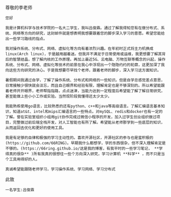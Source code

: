 尊敬的李老师

    您好

    我是计算机科学与技术学院的一名大二学生，我叫吕俊霖。通过了解我得知您有在做分布式、系统、网络等方向的研究，这封邮件就是想表明我想要跟着您的脚步深入学习的意愿。希望您能给出一些学习路线的指点。

    我对操作系统、分布式、网络、虚拟化等方向有着浓烈兴趣。在年初时正式将主力机换成linux(Arch linux)，于是越用越着迷。但我并不满足于日常使用或运维，我更想要了解其背后的智慧结晶，想了解内核的工作原理。再加上最近5G、云电脑、万物互联等概念的兴起，操作系统、分布式、网络、虚拟化等技术的前景在我心中浮现出一个隐隐约约的轮廓，这更加深了我向这些方向研究的决心。于是我想要尽早找个老师，跟着老师的脚步，深入学习这方面知识。

    暑假期间我通过自学，了解了操作系统、分布式和网络的一些知识。但是自学总感觉差点意思，日常接触少很快就会淡忘，而且自己眼界和经验有限，理解肯定也是不够深刻的。所以希望能跟着老师开开眼界，老师帮指指路，点点迷津，当能力达到一定程度后希望能了解了解日常研究，甚至能做上些小小工作或实验。当然现阶段我懂得还太少太少。

    我能熟练使用go语言，比较熟悉的还有python、c++和java等高级语言。了解汇编语言基本知识，知道at&t、intel和mips汇编语言的一些特点。对mySQL、redis和docker也有一定的了解。曾在实验室组织小组用git协作完成过微信小程序的开发，加入过学生创业组织做过项目，完整做过前后端全栈开发，对人工智能也有所了解。希望能从老师那学到一些底层的知识，从而返回去优化和更好的使用工具。

    我是有足够的自律和极强的学习主动性的。喜欢开源社区，开源社区的参与也是蛮积极的(https://github.com/66RING)。早期我什么都想学，学的东西很杂，但不深入理解肯定是不够的。(https://66ring.github.io/这是我的博客，有我平时的一些学习笔记， **学得真的很杂** )所有我真的很想往一些个方向深入研究，学习计算机 **科学** ，而不只是当个工具用得好的人。

    真诚希望能跟随老师学习，学习操作系统、学习网络、学习分布式

此致

    一名学生:吕俊霖

